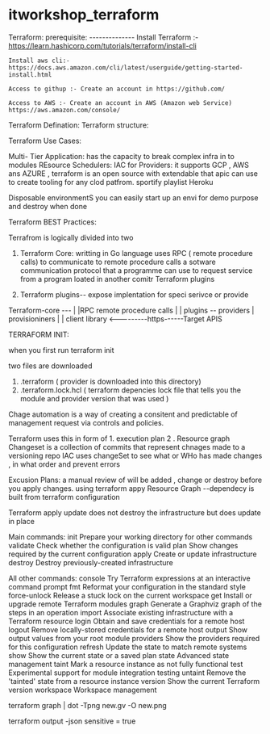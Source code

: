 # itworkshop_terraform

Terraform:
    prerequisite:
    --------------
    Install Terraform :-  https://learn.hashicorp.com/tutorials/terraform/install-cli
 
    Install aws cli:- 	https://docs.aws.amazon.com/cli/latest/userguide/getting-started-install.html
 
    Access to githup :- Create an account in https://github.com/

    Access to AWS :- Create an account in AWS (Amazon web Service) https://aws.amazon.com/console/
Terraform Defination:
Terraform structure: 


Terraform Use Cases:

Multi- Tier Application: has the capacity to break complex infra in to modules
REsource Schedulers:
IAC for Providers: it supports GCP , AWS ans AZURE , terraform is an open source with extendable that apic can use to create tooling for any clod patfrom. sportify playlist Heroku

Disposable environmentS you can easily start up an envi for demo purpose and destroy when done

Terraform BEST Practices:


Terrafrom is logically divided into two

1. Terraform Core:  writting in Go language  uses RPC ( remote procedure calls) to communicate to 
 remote procedure calls a sotware communication protocol that a programme can use to request service from a program loated in another comitr Terraform plugins

2. Terraform plugins-- expose implentation for speci serivce or provide


Terraform-core ---
|
|RPC remote procedure calls 
|
|
plugins -- providers
     |      provisioniners 
     |
     |
     client library <---------https------Target APIS




TERRAFORM INIT:

when you first run terraform init 

two files are downloaded 
1. .terraform ( provider is downloaded into this directory)
2. .terraform.lock.hcl ( terraform depencies lock file that tells you the module and provider version that was used )



Chage automation is a way of creating a consitent and predictable of management request via controls and policies.

Terraform uses this in form of
1.
 execution plan 
2 . Resource graph
Changeset is a collection of commits that represent chnages made to a versioning repo
IAC uses changeSet to see what or WHo has made changes , in what order and prevent errors


Excusion Plans: 
a manual review of will be added , change or destroy  before you apply changes. using terraform appy 
Resource Graph --dependecy  is built from terraform configuration

Terraform apply update does not destroy the infrastructure but does update in place

















Main commands:
  init          Prepare your working directory for other commands
  validate      Check whether the configuration is valid
  plan          Show changes required by the current configuration
  apply         Create or update infrastructure
  destroy       Destroy previously-created infrastructure

All other commands:
  console       Try Terraform expressions at an interactive command prompt
  fmt           Reformat your configuration in the standard style
  force-unlock  Release a stuck lock on the current workspace
  get           Install or upgrade remote Terraform modules
  graph         Generate a Graphviz graph of the steps in an operation
  import        Associate existing infrastructure with a Terraform resource
  login         Obtain and save credentials for a remote host
  logout        Remove locally-stored credentials for a remote host
  output        Show output values from your root module
  providers     Show the providers required for this configuration
  refresh       Update the state to match remote systems
  show          Show the current state or a saved plan
  state         Advanced state management
  taint         Mark a resource instance as not fully functional
  test          Experimental support for module integration testing
  untaint       Remove the 'tainted' state from a resource instance
  version       Show the current Terraform version
  workspace     Workspace management



  terraform graph | dot -Tpng new.gv -O new.png

  terraform output -json
  sensitive = true